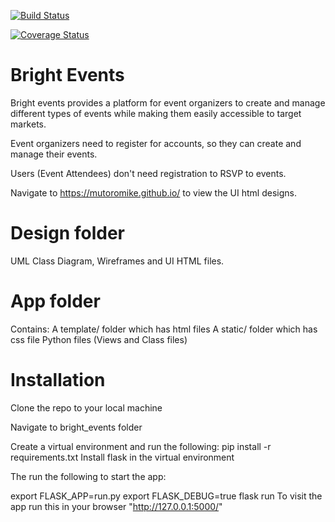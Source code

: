 [![Build Status](https://travis-ci.org/mutoromike/bright_events.svg?branch=develop)](https://travis-ci.org/mutoromike/bright_events)

[![Coverage Status](https://coveralls.io/repos/github/mutoromike/bright_events/badge.svg?branch=master)](https://coveralls.io/github/mutoromike/bright_events?branch=master)

# Bright Events

Bright events provides a platform for event organizers to create and manage different types of events while making them easily accessible to target markets.

Event organizers need to register for accounts, so they can create and manage their events.

Users (Event Attendees) don't need registration to RSVP to events.

Navigate to https://mutoromike.github.io/ to view the UI html designs.

# Design folder

UML Class Diagram, Wireframes and UI HTML files.

# App folder

Contains: A template/ folder which has html files A static/ folder which has css file
          Python files (Views and Class files)

# Installation

Clone the repo to your local machine

Navigate to bright_events folder

Create a virtual environment and run the following: pip install -r requirements.txt Install flask in the virtual environment

The run the following to start the app:

export FLASK_APP=run.py
export FLASK_DEBUG=true
flask run To visit the app run this in your browser "http://127.0.0.1:5000/"
